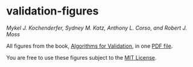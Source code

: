 # validation-figures
*Mykel J. Kochenderfer, Sydney M. Katz, Anthony L. Corso, and Robert J. Moss*

All figures from the book, [Algorithms for Validation](https://algorithmsbook.com/validation), in one [PDF file](val-figures.pdf).

You are free to use these figures subject to the [MIT License](README.md).